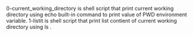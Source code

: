 0-current_working_directory is  shell script that print current working directory using echo built-in command  to print value of PWD environment variable.
1-listit is  shell script that print list contient of current working directory using ls .
